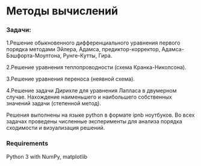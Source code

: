 # Методы вычислений

### Задачи:

 1.Решение обыкновенного дифференциального уравнения первого порядка методами Эйлера, Адамса, предиктор-корректор, Адамса-Бэшфорта-Моултона, Рунге-Кутты, Гира.
 
 2.Решение уравнения теплопроводности (схема Кранка-Николсона).
 
 3.Решение уравнения переноса (неявной схема).
 
 4.Решение задачи Дирихле для уравнения Лапласа в двумерном случае. Нахождение наименьшего и наибольшего собственных значений задачи (степенной метод).
 
 Решения выполнены на языке python в формате ipnb ноутбуков.
 Во всех задачах проведены численные эксперименты для анализа порядка сходимости и визуализация решений.
 
 ### Requirements
 
 Python 3 with NumPy, matplotlib
